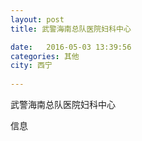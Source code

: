 ```yaml
--- 
layout: post 
title: 武警海南总队医院妇科中心

date:   2016-05-03 13:39:56 
categories: 其他  
city: 西宁
  
--- 
```

   
武警海南总队医院妇科中心

信息

